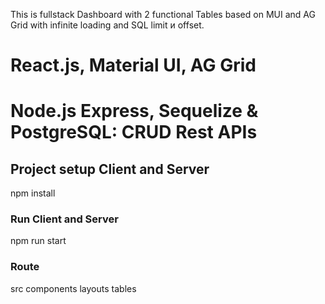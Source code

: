 This is fullstack Dashboard with 2 functional Tables based on MUI and AG Grid with
infinite loading and SQL limit и offset.

# React.js, Material UI, AG Grid

# Node.js Express, Sequelize & PostgreSQL: CRUD Rest APIs

## Project setup Client and Server

npm install

### Run Client and Server

npm run start

### Route

src
components
layouts
tables
